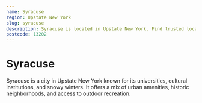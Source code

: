 ```yaml
---
name: Syracuse
region: Upstate New York
slug: syracuse
description: Syracuse is located in Upstate New York. Find trusted local plumbers serving this area.
postcode: 13202
---
```


# Syracuse

Syracuse is a city in Upstate New York known for its universities, cultural institutions, and snowy winters. It offers a mix of urban amenities, historic neighborhoods, and access to outdoor recreation. 